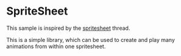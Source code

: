 SpriteSheet
===========

This sample is inspired by the [spritesheet] thread.

This is a simple library, which can be used to create and play many animations from within one spritesheet.

[spritesheet]: http://love2d.org/forums/viewtopic.php?f=4&t=3103

